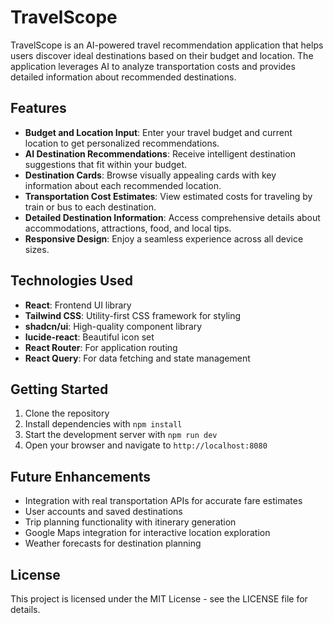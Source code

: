 
# TravelScope

TravelScope is an AI-powered travel recommendation application that helps users discover ideal destinations based on their budget and location. The application leverages AI to analyze transportation costs and provides detailed information about recommended destinations.

## Features

- **Budget and Location Input**: Enter your travel budget and current location to get personalized recommendations.
- **AI Destination Recommendations**: Receive intelligent destination suggestions that fit within your budget.
- **Destination Cards**: Browse visually appealing cards with key information about each recommended location.
- **Transportation Cost Estimates**: View estimated costs for traveling by train or bus to each destination.
- **Detailed Destination Information**: Access comprehensive details about accommodations, attractions, food, and local tips.
- **Responsive Design**: Enjoy a seamless experience across all device sizes.

## Technologies Used

- **React**: Frontend UI library
- **Tailwind CSS**: Utility-first CSS framework for styling
- **shadcn/ui**: High-quality component library
- **lucide-react**: Beautiful icon set
- **React Router**: For application routing
- **React Query**: For data fetching and state management

## Getting Started

1. Clone the repository
2. Install dependencies with `npm install`
3. Start the development server with `npm run dev`
4. Open your browser and navigate to `http://localhost:8080`

## Future Enhancements

- Integration with real transportation APIs for accurate fare estimates
- User accounts and saved destinations
- Trip planning functionality with itinerary generation
- Google Maps integration for interactive location exploration
- Weather forecasts for destination planning

## License

This project is licensed under the MIT License - see the LICENSE file for details.

